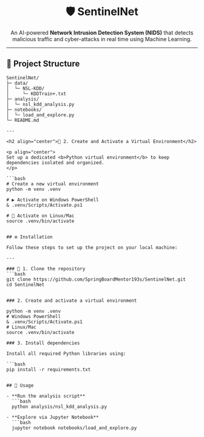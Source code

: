 <h1 align="center">🛡️ SentinelNet</h1>

<p align="center">
An AI-powered <b>Network Intrusion Detection System (NIDS)</b> that detects malicious traffic and cyber-attacks in real time using Machine Learning.
</p>

---

## 📂 Project Structure

```text
SentinelNet/
├─ data/
│  └─ NSL-KDD/
│     └─ KDDTrain+.txt
├─ analysis/
│  └─ nsl_kdd_analysis.py
├─ notebooks/
│  └─ load_and_explore.py
└─ README.md

---

<h2 align="center">🐍 2. Create and Activate a Virtual Environment</h2>

<p align="center">
Set up a dedicated <b>Python virtual environment</b> to keep dependencies isolated and organized.  
</p>

```bash
# Create a new virtual environment
python -m venv .venv

# ▶️ Activate on Windows PowerShell
& .venv/Scripts/Activate.ps1

# 🐧 Activate on Linux/Mac
source .venv/bin/activate


## ⚙️ Installation  

Follow these steps to set up the project on your local machine:  

---

### 🔹 1. Clone the repository  
```bash
git clone https://github.com/SpringBoardMentor193s/SentinelNet.git
cd SentinelNet


### 2. Create and activate a virtual environment

python -m venv .venv
# Windows PowerShell
& .venv/Scripts/Activate.ps1
# Linux/Mac
source .venv/bin/activate

### 3. Install dependencies

Install all required Python libraries using:

```bash
pip install -r requirements.txt


## 🚀 Usage

- **Run the analysis script**
  ```bash
  python analysis/nsl_kdd_analysis.py

- **Explore via Jupyter Notebook**
  ```bash
  jupyter notebook notebooks/load_and_explore.py

